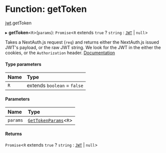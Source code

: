 # Function: getToken

[jwt](../modules/jwt.md).getToken

▸ **getToken**<`R`\>(`params`): `Promise`<`R` extends ``true`` ? `string` : [`JWT`](../interfaces/jwt.JWT.md) \| ``null``\>

Takes a NextAuth.js request (`req`) and returns either the NextAuth.js issued JWT's payload,
or the raw JWT string. We look for the JWT in the either the cookies, or the `Authorization` header.
[Documentation](https://next-auth.js.org/tutorials/securing-pages-and-api-routes#using-gettoken)

#### Type parameters

| Name | Type |
| :------ | :------ |
| `R` | extends `boolean` = ``false`` |

#### Parameters

| Name | Type |
| :------ | :------ |
| `params` | [`GetTokenParams`](../interfaces/jwt.GetTokenParams.md)<`R`\> |

#### Returns

`Promise`<`R` extends ``true`` ? `string` : [`JWT`](../interfaces/jwt.JWT.md) \| ``null``\>
